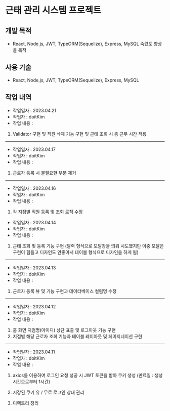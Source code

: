 # 근태 관리 시스템 프로젝트

## 개발 목적

- React, Node.js, JWT, TypeORM(Sequelize), Express, MySQL 숙련도 향상을 목적

## 사용 기술

- React, Node.js, JWT, TypeORM(Sequelize), Express, MySQL

## 작업 내역

- 작업일자 : 2023.04.21
- 작업자 : doitKim
- 작업 내용 :

1. Validator 구현 및 직원 삭제 기능 구현 및 근태 조회 시 총 근무 시간 적용

---

- 작업일자 : 2023.04.17
- 작업자 : doitKim
- 작업 내용 :

1. 근로자 등록 시 불필요한 부분 제거

---

- 작업일자 : 2023.04.16
- 작업자 : doitKim
- 작업 내용 :

1. 각 지점별 직원 등록 및 조회 로직 수정

- 작업일자 : 2023.04.14
- 작업자 : doitKim
- 작업 내용 :

1. 근태 조회 및 등록 기능 구현
   (달력 형식으로 모달창을 띄워 시도했지만 이중 모달은 구현이 힘들고 디자인도 안좋아서 테이블 형식으로 디자인을 하게 됨)

---

- 작업일자 : 2023.04.13
- 작업자 : doitKim
- 작업 내용 :

1. 근로자 등록 뷰 및 기능 구현과 데이터베이스 컬럼명 수정

---

- 작업일자 : 2023.04.12
- 작업자 : doitKim
- 작업 내용 :

1. 홈 화면 지점명(아이디) 상단 표출 및 로그아웃 기능 구현
2. 지점별 해당 근로자 조회 기능과 테이블 레이아웃 및 페이지네이션 구현

---

- 작업일자 : 2023.04.11
- 작업자 : doitKim
- 작업 내용 :

1. axios를 이용하여 로그인 요청 성공 시 JWT 토큰을 받아 쿠키 생성 (만료일 : 생성 시간으로부터 1시간)

2. 저장된 쿠키 유 / 무로 로그인 상태 관리

3. 디렉토리 정리
